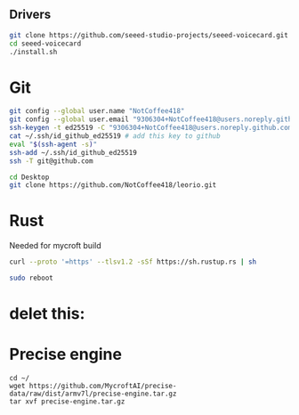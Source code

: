
## Drivers
```bash
git clone https://github.com/seeed-studio-projects/seeed-voicecard.git
cd seeed-voicecard
./install.sh
```

# Git
```bash
git config --global user.name "NotCoffee418"
git config --global user.email "9306304+NotCoffee418@users.noreply.github.com"
ssh-keygen -t ed25519 -C "9306304+NotCoffee418@users.noreply.github.com" -f ~/.ssh/id_github_ed25519
cat ~/.ssh/id_github_ed25519 # add this key to github
eval "$(ssh-agent -s)"
ssh-add ~/.ssh/id_github_ed25519
ssh -T git@github.com
```

```bash
cd Desktop
git clone https://github.com/NotCoffee418/leorio.git
```

# Rust
Needed for mycroft build
```bash
curl --proto '=https' --tlsv1.2 -sSf https://sh.rustup.rs | sh

sudo reboot
```

# delet this:
<!-- # Mycroft core
This is slow. It will warn pip upgrade and appear to do nothing. It is doing something.
```bash
cd ~/
git clone https://github.com/MycroftAI/mycroft-core.git
cd mycroft-core
bash dev_setup.sh
# Y, Y, N, Y, Y, ENTER, ENTER,
``` -->

# Precise engine
```
cd ~/
wget https://github.com/MycroftAI/precise-data/raw/dist/armv7l/precise-engine.tar.gz
tar xvf precise-engine.tar.gz
```
